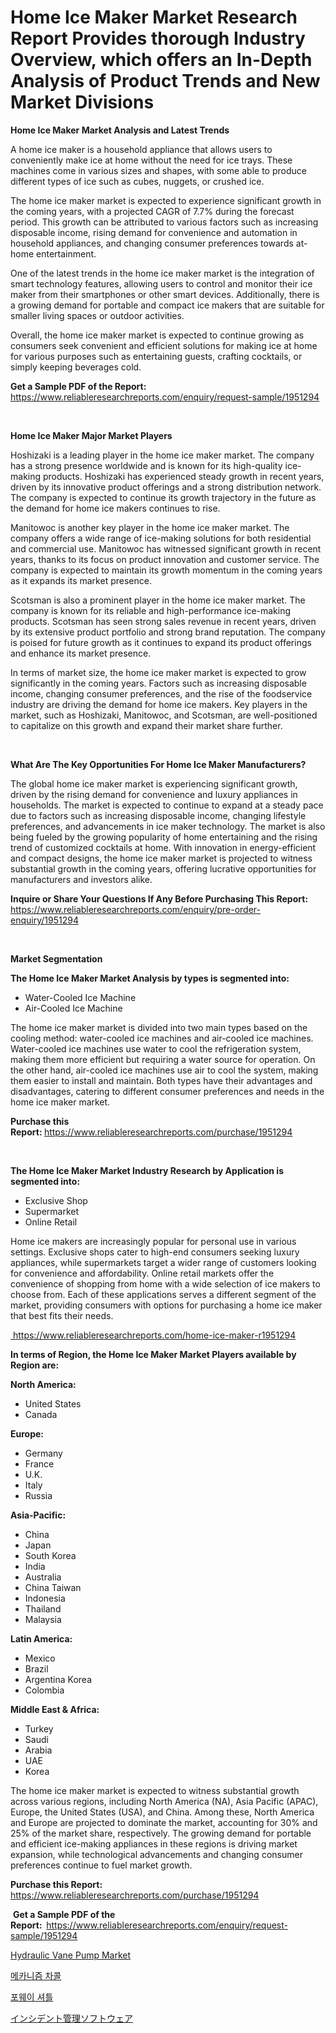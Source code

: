 <p><h1>Home Ice Maker Market Research Report Provides thorough Industry Overview, which offers an In-Depth Analysis of Product Trends and New Market Divisions</h1></p><p><strong>Home Ice Maker Market Analysis and Latest Trends</strong></p>
<p><p>A home ice maker is a household appliance that allows users to conveniently make ice at home without the need for ice trays. These machines come in various sizes and shapes, with some able to produce different types of ice such as cubes, nuggets, or crushed ice.</p><p>The home ice maker market is expected to experience significant growth in the coming years, with a projected CAGR of 7.7% during the forecast period. This growth can be attributed to various factors such as increasing disposable income, rising demand for convenience and automation in household appliances, and changing consumer preferences towards at-home entertainment.</p><p>One of the latest trends in the home ice maker market is the integration of smart technology features, allowing users to control and monitor their ice maker from their smartphones or other smart devices. Additionally, there is a growing demand for portable and compact ice makers that are suitable for smaller living spaces or outdoor activities.</p><p>Overall, the home ice maker market is expected to continue growing as consumers seek convenient and efficient solutions for making ice at home for various purposes such as entertaining guests, crafting cocktails, or simply keeping beverages cold.</p></p>
<p><strong>Get a Sample PDF of the Report:&nbsp;</strong> <a href="https://www.reliableresearchreports.com/enquiry/request-sample/1951294">https://www.reliableresearchreports.com/enquiry/request-sample/1951294</a></p>
<p>&nbsp;</p>
<p><strong>Home Ice Maker Major Market Players</strong></p>
<p><p>Hoshizaki is a leading player in the home ice maker market. The company has a strong presence worldwide and is known for its high-quality ice-making products. Hoshizaki has experienced steady growth in recent years, driven by its innovative product offerings and a strong distribution network. The company is expected to continue its growth trajectory in the future as the demand for home ice makers continues to rise.</p><p>Manitowoc is another key player in the home ice maker market. The company offers a wide range of ice-making solutions for both residential and commercial use. Manitowoc has witnessed significant growth in recent years, thanks to its focus on product innovation and customer service. The company is expected to maintain its growth momentum in the coming years as it expands its market presence.</p><p>Scotsman is also a prominent player in the home ice maker market. The company is known for its reliable and high-performance ice-making products. Scotsman has seen strong sales revenue in recent years, driven by its extensive product portfolio and strong brand reputation. The company is poised for future growth as it continues to expand its product offerings and enhance its market presence.</p><p>In terms of market size, the home ice maker market is expected to grow significantly in the coming years. Factors such as increasing disposable income, changing consumer preferences, and the rise of the foodservice industry are driving the demand for home ice makers. Key players in the market, such as Hoshizaki, Manitowoc, and Scotsman, are well-positioned to capitalize on this growth and expand their market share further.</p></p>
<p>&nbsp;</p>
<p><strong>What Are The Key Opportunities For Home Ice Maker Manufacturers?</strong></p>
<p><p>The global home ice maker market is experiencing significant growth, driven by the rising demand for convenience and luxury appliances in households. The market is expected to continue to expand at a steady pace due to factors such as increasing disposable income, changing lifestyle preferences, and advancements in ice maker technology. The market is also being fueled by the growing popularity of home entertaining and the rising trend of customized cocktails at home. With innovation in energy-efficient and compact designs, the home ice maker market is projected to witness substantial growth in the coming years, offering lucrative opportunities for manufacturers and investors alike.</p></p>
<p><strong>Inquire or Share Your Questions If Any Before Purchasing This Report:</strong> <a href="https://www.reliableresearchreports.com/enquiry/pre-order-enquiry/1951294">https://www.reliableresearchreports.com/enquiry/pre-order-enquiry/1951294</a></p>
<p>&nbsp;</p>
<p><strong>Market Segmentation</strong></p>
<p><strong>The Home Ice Maker Market Analysis by types is segmented into:</strong></p>
<p><ul><li>Water-Cooled Ice Machine</li><li>Air-Cooled Ice Machine</li></ul></p>
<p><p>The home ice maker market is divided into two main types based on the cooling method: water-cooled ice machines and air-cooled ice machines. Water-cooled ice machines use water to cool the refrigeration system, making them more efficient but requiring a water source for operation. On the other hand, air-cooled ice machines use air to cool the system, making them easier to install and maintain. Both types have their advantages and disadvantages, catering to different consumer preferences and needs in the home ice maker market.</p></p>
<p><strong>Purchase this Report:&nbsp;</strong><a href="https://www.reliableresearchreports.com/purchase/1951294">https://www.reliableresearchreports.com/purchase/1951294</a></p>
<p>&nbsp;</p>
<p><strong>The Home Ice Maker Market Industry Research by Application is segmented into:</strong></p>
<p><ul><li>Exclusive Shop</li><li>Supermarket</li><li>Online Retail</li></ul></p>
<p><p>Home ice makers are increasingly popular for personal use in various settings. Exclusive shops cater to high-end consumers seeking luxury appliances, while supermarkets target a wider range of customers looking for convenience and affordability. Online retail markets offer the convenience of shopping from home with a wide selection of ice makers to choose from. Each of these applications serves a different segment of the market, providing consumers with options for purchasing a home ice maker that best fits their needs.</p></p>
<p><a href="https://www.reliableresearchreports.com/home-ice-maker-r1951294">&nbsp;https://www.reliableresearchreports.com/home-ice-maker-r1951294</a></p>
<p><strong>In terms of Region, the Home Ice Maker Market Players available by Region are:</strong></p>
<p>
    <p> <strong> North America: </strong>
        <ul>
            <li>United States</li>
            <li>Canada</li>
        </ul>
        </p> 
    <p> <strong> Europe: </strong>
        <ul>
            <li>Germany</li>
            <li>France</li>
            <li>U.K.</li>
            <li>Italy</li>
            <li>Russia</li>
        </ul>
        </p> 
    <p> <strong> Asia-Pacific: </strong>
        <ul>
            <li>China</li>
            <li>Japan</li>
            <li>South Korea</li>
            <li>India</li>
            <li>Australia</li>
            <li>China Taiwan</li>
            <li>Indonesia</li>
            <li>Thailand</li>
            <li>Malaysia</li>
        </ul>
        </p> 
    <p> <strong> Latin America: </strong>
        <ul>
            <li>Mexico</li>
            <li>Brazil</li>
            <li>Argentina Korea</li>
            <li>Colombia</li>
        </ul>
        </p> 
    <p> <strong> Middle East & Africa: </strong>
        <ul>
            <li>Turkey</li>
            <li>Saudi</li>
            <li>Arabia</li>
            <li>UAE</li>
            <li>Korea</li>
        </ul>
    </p>
    </p>
<p><p>The home ice maker market is expected to witness substantial growth across various regions, including North America (NA), Asia Pacific (APAC), Europe, the United States (USA), and China. Among these, North America and Europe are projected to dominate the market, accounting for 30% and 25% of the market share, respectively. The growing demand for portable and efficient ice-making appliances in these regions is driving market expansion, while technological advancements and changing consumer preferences continue to fuel market growth.</p></p>
<p><strong>Purchase this Report: </strong><a href="https://www.reliableresearchreports.com/purchase/1951294">https://www.reliableresearchreports.com/purchase/1951294</a></p>
<p>&nbsp;<strong>Get a Sample PDF of the Report:&nbsp;&nbsp;</strong><a href="https://www.reliableresearchreports.com/enquiry/request-sample/1951294">https://www.reliableresearchreports.com/enquiry/request-sample/1951294</a></p>
<p><strong></strong></p>
<p><p><a href="https://github.com/FassouRP/Market-Research-Report-List-4/blob/main/hydraulic-vane-pump-market.md">Hydraulic Vane Pump Market</a></p><p><a href="https://medium.com/@raymondietrich7892023/%EA%B8%B0%EA%B3%84-%ED%99%9C%EC%84%B1%ED%83%84-%EC%8B%9C%EC%9E%A5-%EC%A0%90%EC%9C%A0%EC%9C%A8-%EB%B3%80%ED%99%94-%EB%B0%8F-%EC%8B%9C%EC%9E%A5-%EC%84%B1%EC%9E%A5-%ED%8A%B8%EB%A0%8C%EB%93%9C-2024-2031-43b95a645d69">메카니즘 차콜</a></p><p><a href="https://github.com/mpodehpw07370073/Market-Research-Report-List-1/blob/main/289252825176.md">포웨이 셔틀</a></p><p><a href="https://medium.com/@brycenboyer2023/%E3%82%A4%E3%83%B3%E3%82%B7%E3%83%87%E3%83%B3%E3%83%88%E7%AE%A1%E7%90%86%E3%82%BD%E3%83%95%E3%83%88%E3%82%A6%E3%82%A7%E3%82%A2%E5%B8%82%E5%A0%B4%E3%81%AE%E5%88%86%E6%9E%90-%E3%82%B0%E3%83%AD%E3%83%BC%E3%83%90%E3%83%AB%E7%94%A3%E6%A5%AD%E3%81%AE%E5%B1%95%E6%9C%9B%E3%81%A8%E4%BA%88%E6%B8%AC-2024%E5%B9%B4%E3%81%8B%E3%82%892031%E5%B9%B4%E3%81%BE%E3%81%A7-31ff37828e3f">インシデント管理ソフトウェア</a></p></p>